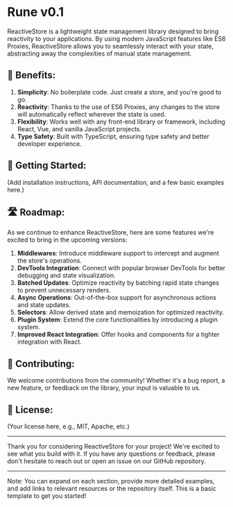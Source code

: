 # Rune v0.1

ReactiveStore is a lightweight state management library designed to bring reactivity to your applications. By using modern JavaScript features like ES6 Proxies, ReactiveStore allows you to seamlessly interact with your state, abstracting away the complexities of manual state management.

## 🌟 Benefits:

1. **Simplicity**: No boilerplate code. Just create a store, and you're good to go.
2. **Reactivity**: Thanks to the use of ES6 Proxies, any changes to the store will automatically reflect wherever the state is used.
3. **Flexibility**: Works well with any front-end library or framework, including React, Vue, and vanilla JavaScript projects.
4. **Type Safety**: Built with TypeScript, ensuring type safety and better developer experience.

## 🚀 Getting Started:

(Add installation instructions, API documentation, and a few basic examples here.)

## 🛣 Roadmap:

As we continue to enhance ReactiveStore, here are some features we're excited to bring in the upcoming versions:

1. **Middlewares**: Introduce middleware support to intercept and augment the store's operations.
2. **DevTools Integration**: Connect with popular browser DevTools for better debugging and state visualization.
3. **Batched Updates**: Optimize reactivity by batching rapid state changes to prevent unnecessary renders.
4. **Async Operations**: Out-of-the-box support for asynchronous actions and state updates.
5. **Selectors**: Allow derived state and memoization for optimized reactivity.
6. **Plugin System**: Extend the core functionalities by introducing a plugin system.
7. **Improved React Integration**: Offer hooks and components for a tighter integration with React.

## 🤝 Contributing:

We welcome contributions from the community! Whether it's a bug report, a new feature, or feedback on the library, your input is valuable to us.

## 📖 License:

(Your license here, e.g., MIT, Apache, etc.)

---

Thank you for considering ReactiveStore for your project! We're excited to see what you build with it. If you have any questions or feedback, please don't hesitate to reach out or open an issue on our GitHub repository.

---

Note: You can expand on each section, provide more detailed examples, and add links to relevant resources or the repository itself. This is a basic template to get you started!